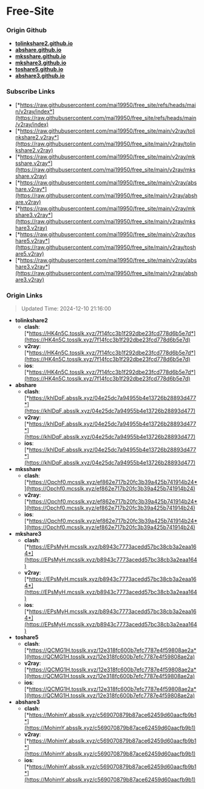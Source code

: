 # Free-Site

### Origin Github

- [**tolinkshare2.github.io**](https://github.com/tolinkshare2/tolinkshare2.github.io)
- [**abshare.github.io**](https://github.com/abshare/abshare.github.io)
- [**mksshare.github.io**](https://github.com/mksshare/mksshare.github.io)
- [**mkshare3.github.io**](https://github.com/mkshare3/mkshare3.github.io)
- [**toshare5.github.io**](https://github.com/toshare5/toshare5.github.io)
- [**abshare3.github.io**](https://github.com/abshare3/abshare3.github.io)

### Subscribe Links

- [*https://raw.githubusercontent.com/mai19950/free_site/refs/heads/main/v2ray/index*](https://raw.githubusercontent.com/mai19950/free_site/refs/heads/main/v2ray/index)
- [*https://raw.githubusercontent.com/mai19950/free_site/main/v2ray/tolinkshare2.v2ray*](https://raw.githubusercontent.com/mai19950/free_site/main/v2ray/tolinkshare2.v2ray)
- [*https://raw.githubusercontent.com/mai19950/free_site/main/v2ray/mksshare.v2ray*](https://raw.githubusercontent.com/mai19950/free_site/main/v2ray/mksshare.v2ray)
- [*https://raw.githubusercontent.com/mai19950/free_site/main/v2ray/abshare.v2ray*](https://raw.githubusercontent.com/mai19950/free_site/main/v2ray/abshare.v2ray)
- [*https://raw.githubusercontent.com/mai19950/free_site/main/v2ray/mkshare3.v2ray*](https://raw.githubusercontent.com/mai19950/free_site/main/v2ray/mkshare3.v2ray)
- [*https://raw.githubusercontent.com/mai19950/free_site/main/v2ray/toshare5.v2ray*](https://raw.githubusercontent.com/mai19950/free_site/main/v2ray/toshare5.v2ray)
- [*https://raw.githubusercontent.com/mai19950/free_site/main/v2ray/abshare3.v2ray*](https://raw.githubusercontent.com/mai19950/free_site/main/v2ray/abshare3.v2ray)

### Origin Links

> Updated Time: 2024-12-10 21:16:00

- **tolinkshare2**
  - **clash**: [*https://HK4n5C.tosslk.xyz/7f14fcc3b1f292dbe23fcd778d6b5e7d*](https://HK4n5C.tosslk.xyz/7f14fcc3b1f292dbe23fcd778d6b5e7d)
  - **v2ray**: [*https://HK4n5C.tosslk.xyz/7f14fcc3b1f292dbe23fcd778d6b5e7d*](https://HK4n5C.tosslk.xyz/7f14fcc3b1f292dbe23fcd778d6b5e7d)
  - **ios**: [*https://HK4n5C.tosslk.xyz/7f14fcc3b1f292dbe23fcd778d6b5e7d*](https://HK4n5C.tosslk.xyz/7f14fcc3b1f292dbe23fcd778d6b5e7d)
- **abshare**
  - **clash**: [*https://khIDqF.absslk.xyz/04e25dc7a94955b4e13726b28893d477*](https://khIDqF.absslk.xyz/04e25dc7a94955b4e13726b28893d477)
  - **v2ray**: [*https://khIDqF.absslk.xyz/04e25dc7a94955b4e13726b28893d477*](https://khIDqF.absslk.xyz/04e25dc7a94955b4e13726b28893d477)
  - **ios**: [*https://khIDqF.absslk.xyz/04e25dc7a94955b4e13726b28893d477*](https://khIDqF.absslk.xyz/04e25dc7a94955b4e13726b28893d477)
- **mksshare**
  - **clash**: [*https://Opchf0.mcsslk.xyz/ef862e717b20fc3b39a425b741914b24*](https://Opchf0.mcsslk.xyz/ef862e717b20fc3b39a425b741914b24)
  - **v2ray**: [*https://Opchf0.mcsslk.xyz/ef862e717b20fc3b39a425b741914b24*](https://Opchf0.mcsslk.xyz/ef862e717b20fc3b39a425b741914b24)
  - **ios**: [*https://Opchf0.mcsslk.xyz/ef862e717b20fc3b39a425b741914b24*](https://Opchf0.mcsslk.xyz/ef862e717b20fc3b39a425b741914b24)
- **mkshare3**
  - **clash**: [*https://EPsMyH.mcsslk.xyz/b8943c7773acedd57bc38cb3a2eaa164*](https://EPsMyH.mcsslk.xyz/b8943c7773acedd57bc38cb3a2eaa164)
  - **v2ray**: [*https://EPsMyH.mcsslk.xyz/b8943c7773acedd57bc38cb3a2eaa164*](https://EPsMyH.mcsslk.xyz/b8943c7773acedd57bc38cb3a2eaa164)
  - **ios**: [*https://EPsMyH.mcsslk.xyz/b8943c7773acedd57bc38cb3a2eaa164*](https://EPsMyH.mcsslk.xyz/b8943c7773acedd57bc38cb3a2eaa164)
- **toshare5**
  - **clash**: [*https://QCMG1H.tosslk.xyz/12e318fc600b7efc7787e4f59808ae2a*](https://QCMG1H.tosslk.xyz/12e318fc600b7efc7787e4f59808ae2a)
  - **v2ray**: [*https://QCMG1H.tosslk.xyz/12e318fc600b7efc7787e4f59808ae2a*](https://QCMG1H.tosslk.xyz/12e318fc600b7efc7787e4f59808ae2a)
  - **ios**: [*https://QCMG1H.tosslk.xyz/12e318fc600b7efc7787e4f59808ae2a*](https://QCMG1H.tosslk.xyz/12e318fc600b7efc7787e4f59808ae2a)
- **abshare3**
  - **clash**: [*https://MohimY.absslk.xyz/c569070879b87ace62459d60aacfb9b1*](https://MohimY.absslk.xyz/c569070879b87ace62459d60aacfb9b1)
  - **v2ray**: [*https://MohimY.absslk.xyz/c569070879b87ace62459d60aacfb9b1*](https://MohimY.absslk.xyz/c569070879b87ace62459d60aacfb9b1)
  - **ios**: [*https://MohimY.absslk.xyz/c569070879b87ace62459d60aacfb9b1*](https://MohimY.absslk.xyz/c569070879b87ace62459d60aacfb9b1)
